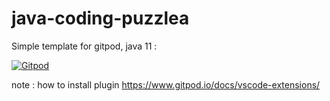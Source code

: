 # java-coding-puzzlea

Simple template for gitpod, java 11 : 

[![Gitpod](https://gitpod.io/button/open-in-gitpod.svg)](https://gitpod.io#https://github.com/ozgurdemirel/java-coding-puzzles)


note : how to install plugin https://www.gitpod.io/docs/vscode-extensions/
